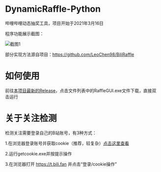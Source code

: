 # DynamicRaffle-Python
哔哩哔哩动态抽奖工具，项目开始于2021年3月16日

程序功能展示截图：

![截图1](https://user-images.githubusercontent.com/75879378/112116751-90f29f00-8bf5-11eb-897f-ae66a179df97.png)

部分实现方法源自项目：https://github.com/LeoChen98/BiliRaffle

# 如何使用

前往[本项目最新的Release](https://github.com/shoyu3/DynamicRaffle-Python/releases/latest)，点击文件列表中的RaffleGUI.exe文件下载，直接双击运行

# 关于关注检测

检测关注需要登录自己的B站账号，有3种方式：

1.在浏览器登录账号并获取cookie（推荐，较复杂）[点击这里查看](https://github.com/shoyu3/bilifanswithmail/blob/main/AboutCookies-old.md)

2.运行getcookie.exe并按提示操作

3.在浏览器打开 https://t.bili.fan 并点击“登录/cookie操作”
